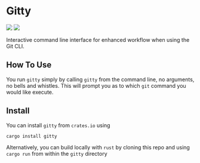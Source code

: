 # Gitty

[![](https://img.shields.io/crates/v/gitty)](https://crates.io/crates/gitty)
![](https://img.shields.io/crates/l/gitty.svg)

Interactive command line interface for enhanced workflow when using the Git CLI.

## How To Use
You run `gitty` simply by calling `gitty` from the command line, no arguments, no bells and whistles. This will prompt you as to which `git` command you would like execute. 

## Install 
You can install `gitty` from `crates.io` using
```
cargo install gitty
```
Alternatively, you can build locally with `rust` by cloning this repo and using `cargo run` from within the `gitty` directory
